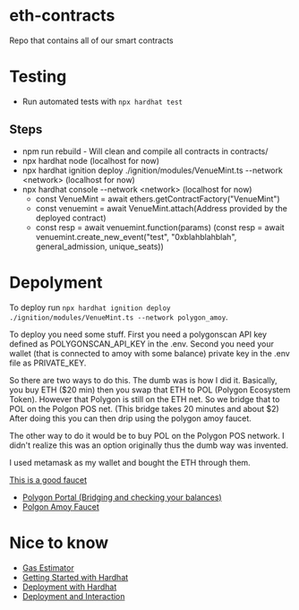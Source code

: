# eth-contracts

Repo that contains all of our smart contracts

# Testing

* Run automated tests with `npx hardhat test`

## Steps
* npm run rebuild - Will clean and compile all contracts in contracts/
* npx hardhat node (localhost for now)
* npx hardhat ignition deploy ./ignition/modules/VenueMint.ts --network \<network> (localhost for now)
* npx hardhat console --network \<network> (localhost for now)
    * const VenueMint = await ethers.getContractFactory("VenueMint")
    * const venuemint = await VenueMint.attach(Address provided by the deployed contract)
    * const resp = await venuemint.function(params) (const resp = await venuemint.create_new_event("test", "0xblahblahblah", general_admission, unique_seats))

# Depolyment

To deploy run `npx hardhat ignition deploy ./ignition/modules/VenueMint.ts --network polygon_amoy`.

To deploy you need some stuff. First you need a polygonscan API key defined as POLYGONSCAN_API_KEY in the .env. Second you need your wallet (that is connected to amoy with some balance) private key in the .env file as PRIVATE_KEY.

So there are two ways to do this. The dumb was is how I did it. Basically, you buy ETH ($20 min) then you swap that ETH to POL (Polygon Ecosystem Token). However that Polygon is still on the ETH net. So we bridge that to POL on the Polgon POS net. (This bridge takes 20 minutes and about $2) After doing this you can then drip using the polygon amoy faucet.

The other way to do it would be to buy POL on the Polygon POS network. I didn't realize this was an option originally thus the dumb way was invented.

I used metamask as my wallet and bought the ETH through them.

[This is a good faucet](https://faucet.stakepool.dev.br/amoy)

* [Polygon Portal (Bridging and checking your balances)](https://portal.polygon.technology/assets)
* [Polgon Amoy Faucet](https://www.alchemy.com/faucets/polygon-amoy)

# Nice to know
* [Gas Estimator](https://www.cryptoneur.xyz/en/gas-fees-calculator?usedGas=25180972&txnType=Custom)
* [Getting Started with Hardhat](https://hardhat.org/hardhat-runner/docs/getting-started)
* [Deployment with Hardhat](https://hardhat.org/tutorial/deploying-to-a-live-network)
* [Deployment and Interaction](https://docs.openzeppelin.com/learn/deploying-and-interacting)